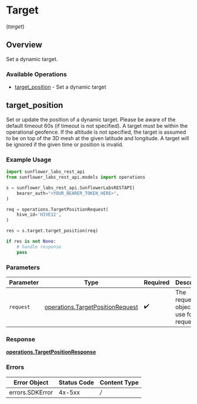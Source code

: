 # Target
(*target*)

## Overview

Set a dynamic target.

### Available Operations

* [target_position](#target_position) - Set a dynamic target

## target_position

Set or update the position of a dynamic target. Please be aware of the default timeout 60s (if timeout is not specified). A target must be within the operational geofence. If the altitude is not specified, the target is assumed to be on top of the 3D mesh at the given latitude and longitude. A target will be ignored if the given time or position is invalid.

### Example Usage

```python
import sunflower_labs_rest_api
from sunflower_labs_rest_api.models import operations

s = sunflower_labs_rest_api.SunflowerLabsRESTAPI(
    bearer_auth="<YOUR_BEARER_TOKEN_HERE>",
)

req = operations.TargetPositionRequest(
    hive_id='HIVE12',
)

res = s.target.target_position(req)

if res is not None:
    # handle response
    pass

```

### Parameters

| Parameter                                                                            | Type                                                                                 | Required                                                                             | Description                                                                          |
| ------------------------------------------------------------------------------------ | ------------------------------------------------------------------------------------ | ------------------------------------------------------------------------------------ | ------------------------------------------------------------------------------------ |
| `request`                                                                            | [operations.TargetPositionRequest](../../models/operations/targetpositionrequest.md) | :heavy_check_mark:                                                                   | The request object to use for the request.                                           |


### Response

**[operations.TargetPositionResponse](../../models/operations/targetpositionresponse.md)**
### Errors

| Error Object    | Status Code     | Content Type    |
| --------------- | --------------- | --------------- |
| errors.SDKError | 4x-5xx          | */*             |
